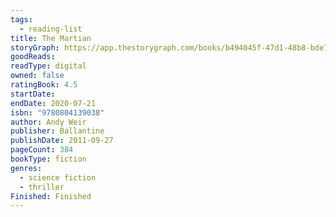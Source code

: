 ```yaml
---
tags:
  - reading-list
title: The Martian
storyGraph: https://app.thestorygraph.com/books/b494045f-47d1-48b8-bde7-70b739313bff
goodReads:
readType: digital
owned: false
ratingBook: 4.5
startDate:
endDate: 2020-07-21
isbn: "9780804139038"
author: Andy Weir
publisher: Ballantine
publishDate: 2011-09-27
pageCount: 384
bookType: fiction
genres:
  - science fiction
  - thriller
Finished: Finished
---
```

